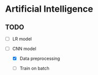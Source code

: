 # Artificial Intelligence 

## TODO 
- [ ] LR model

- [ ] CNN model 
    - [X] Data preprocessing 
    - [ ] Train on batch 
    